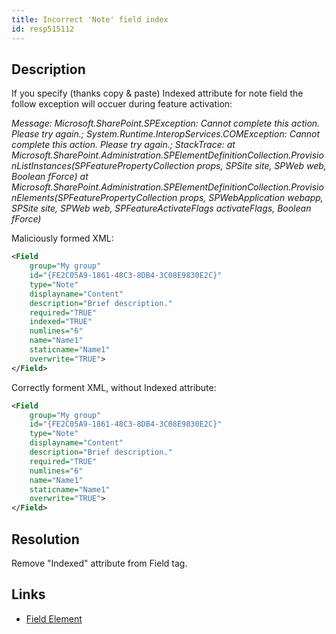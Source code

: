 ```yaml
---
title: Incorrect 'Note' field index
id: resp515112
---
```

## Description
If you specify (thanks copy & paste) Indexed attribute for note field the follow exception will occuer during feature activation:

_Message: Microsoft.SharePoint.SPException: Cannot complete this action. Please try again.; System.Runtime.InteropServices.COMException: Cannot complete this action. Please try again.; StackTrace:    at Microsoft.SharePoint.Administration.SPElementDefinitionCollection.ProvisionListInstances(SPFeaturePropertyCollection props, SPSite site, SPWeb web, Boolean fForce)     at Microsoft.SharePoint.Administration.SPElementDefinitionCollection.ProvisionElements(SPFeaturePropertyCollection props, SPWebApplication webapp, SPSite site, SPWeb web, SPFeatureActivateFlags activateFlags, Boolean fForce)_

Maliciously formed XML:
```xml
<Field 
    group="My group"
    id="{FE2C05A9-1861-48C3-8DB4-3C08E9830E2C}" 
    type="Note" 
    displayname="Content" 
    description="Brief description." 
    required="TRUE" 
    indexed="TRUE" 
    numlines="6" 
    name="Name1"
    staticname="Name1" 
    overwrite="TRUE">
</Field>
```
Correctly forment XML, without Indexed attribute:
```xml
<Field 
    group="My group" 
    id="{FE2C05A9-1861-48C3-8DB4-3C08E9830E2C}" 
    type="Note" 
    displayname="Content"
    description="Brief description." 
    required="TRUE" 
    numlines="6" 
    name="Name1" 
    staticname="Name1" 
    overwrite="TRUE">
</Field>
```

## Resolution
Remove "Indexed" attribute from Field tag.

## Links
- [Field Element](http://msdn.microsoft.com/en-us/library/office/aa979575.aspx)
